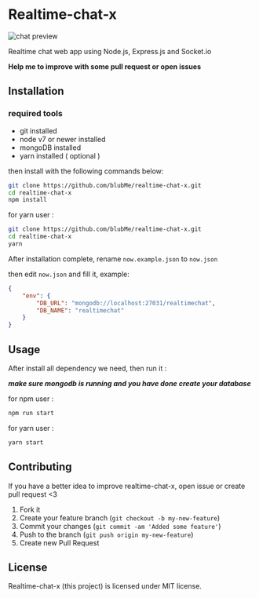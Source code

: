 # Realtime-chat-x

![chat preview](https://i.imgur.com/ORyHJln.png)

Realtime chat web app using Node.js, Express.js and Socket.io

<b>Help me to improve with some pull request or open issues</b>

## Installation
### required tools 
- git installed
- node v7 or newer installed
- mongoDB installed
- yarn installed ( optional )

then install with the following commands below:

``` bash
git clone https://github.com/blubMe/realtime-chat-x.git
cd realtime-chat-x
npm install
```

for yarn user :
``` bash
git clone https://github.com/blubMe/realtime-chat-x.git
cd realtime-chat-x
yarn
```

After installation complete, rename `now.example.json` to `now.json`

then edit `now.json` and fill it, example:

```json
{
    "env": {
        "DB_URL": "mongodb://localhost:27031/realtimechat",
        "DB_NAME": "realtimechat"
    }
}
```

## Usage

After install all dependency we need, then run it :

<b><i>make sure mongodb is running and you have done create your database</i></b>

for npm user :
``` bash
npm run start
```

for yarn user :
``` bash
yarn start
```

## Contributing

If you have a better idea to improve realtime-chat-x, open issue or create pull request <3

1. Fork it
2. Create your feature branch (`git checkout -b my-new-feature`)
3. Commit your changes (`git commit -am 'Added some feature'`)
4. Push to the branch (`git push origin my-new-feature`)
5. Create new Pull Request

## License

Realtime-chat-x (this project) is licensed under MIT license.

